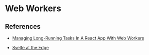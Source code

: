 # Web Workers

## References

* [Managing Long-Running Tasks In A React App With Web Workers](https://www.smashingmagazine.com/2020/10/tasks-react-app-web-workers/)

* [Svelte at the Edge](https://www.infoq.com/news/2020/10/svelte-edge-cloudflare-worker/)